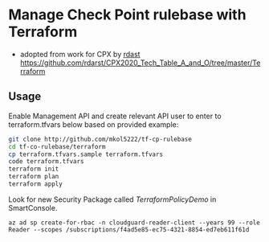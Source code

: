 # Manage Check Point rulebase with Terraform

* adopted from work for CPX by [rdast](https://github.com/rdarst) https://github.com/rdarst/CPX2020_Tech_Table_A_and_O/tree/master/Terraform 


## Usage

Enable Management API and create relevant API user to enter to terraform.tfvars below based on provided example:

```bash
git clone http://github.com/mkol5222/tf-cp-rulebase
cd tf-co-rulebase/terraform
cp terraform.tfvars.sample terraform.tfvars
code terraform.tfvars
terraform init
terraform plan
terraform apply
```

Look for new Security Package called *TerraformPolicyDemo* in SmartConsole.

```
az ad sp create-for-rbac -n cloudguard-reader-client --years 99 --role Reader --scopes /subscriptions/f4ad5e85-ec75-4321-8854-ed7eb611f61d
```